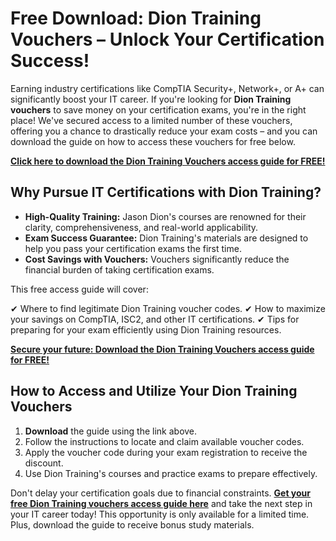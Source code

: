 # Free Download: Dion Training Vouchers – Unlock Your Certification Success!

Earning industry certifications like CompTIA Security+, Network+, or A+ can significantly boost your IT career. If you're looking for **Dion Training vouchers** to save money on your certification exams, you're in the right place! We've secured access to a limited number of these vouchers, offering you a chance to drastically reduce your exam costs – and you can download the guide on how to access these vouchers for free below.

[**Click here to download the Dion Training Vouchers access guide for FREE!**](https://udemywork.com/dion-training-vouchers)

## Why Pursue IT Certifications with Dion Training?

*   **High-Quality Training:** Jason Dion's courses are renowned for their clarity, comprehensiveness, and real-world applicability.
*   **Exam Success Guarantee:** Dion Training's materials are designed to help you pass your certification exams the first time.
*   **Cost Savings with Vouchers:** Vouchers significantly reduce the financial burden of taking certification exams.

This free access guide will cover:

✔ Where to find legitimate Dion Training voucher codes.
✔ How to maximize your savings on CompTIA, ISC2, and other IT certifications.
✔ Tips for preparing for your exam efficiently using Dion Training resources.

[**Secure your future: Download the Dion Training Vouchers access guide for FREE!**](https://udemywork.com/dion-training-vouchers)

## How to Access and Utilize Your Dion Training Vouchers

1.  **Download** the guide using the link above.
2.  Follow the instructions to locate and claim available voucher codes.
3.  Apply the voucher code during your exam registration to receive the discount.
4.  Use Dion Training's courses and practice exams to prepare effectively.

Don't delay your certification goals due to financial constraints. **[Get your free Dion Training vouchers access guide here](https://udemywork.com/dion-training-vouchers)** and take the next step in your IT career today! This opportunity is only available for a limited time. Plus, download the guide to receive bonus study materials.
